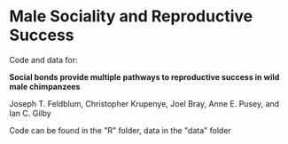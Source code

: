 # Male Sociality and Reproductive Success

Code and data for: 

**Social bonds provide multiple pathways to reproductive success in wild male chimpanzees**

Joseph T. Feldblum, Christopher Krupenye, Joel Bray, Anne E. Pusey, and Ian C. Gilby

Code can be found in the "R" folder, data in the "data" folder